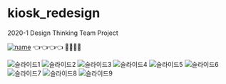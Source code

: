 # kiosk_redesign

2020-1 Design Thinking Team Project

[![name](https://img.shields.io/static/v1?&label=Hompage&message=Link&color=pink)](http://htmlpreview.github.io/?https://github.com/2017100898/kiosk_redesign/blob/main/kiosk/index.html)  👈👈👈👈 🌈✨🚀💫

![슬라이드1](https://user-images.githubusercontent.com/64299475/126894395-d67de1c5-2f81-4f63-8268-dd36aee5e8f6.png)
![슬라이드2](https://user-images.githubusercontent.com/64299475/126894397-72b8a403-bd1f-4412-b429-2d5437ea1b8d.png)
![슬라이드3](https://user-images.githubusercontent.com/64299475/126894398-0c643d36-c99d-46f7-97ba-e41687ee4b09.png)
![슬라이드4](https://user-images.githubusercontent.com/64299475/126894401-9367c238-c965-43e5-b0bc-26d35ea78aa4.png)
![슬라이드5](https://user-images.githubusercontent.com/64299475/126894404-a6d7efc4-531a-48b7-bac4-af8c229ca6f8.png)
![슬라이드6](https://user-images.githubusercontent.com/64299475/126894406-f3980447-b25e-4517-ade0-15122a41d09a.png)
![슬라이드7](https://user-images.githubusercontent.com/64299475/126894408-28c70507-785b-4e58-84c9-d2a382768fc4.png)
![슬라이드8](https://user-images.githubusercontent.com/64299475/126894409-317a67c7-3034-48d4-8dad-429e6781f4b0.png)
![슬라이드9](https://user-images.githubusercontent.com/64299475/126894411-9a7e8272-00e5-43bf-b7d1-fd2c6a9a130c.png)
